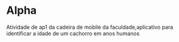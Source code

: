 # Alpha
 Atividade de ap1 da cadeira de mobile da faculdade,aplicativo para identificar a idade de um cachorro em anos humanos
